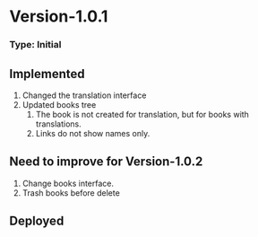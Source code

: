 # Version-1.0.1
### Type: Initial

## Implemented
1. Changed the translation interface
2. Updated books tree
    1. The book is not created for translation, but for books with translations.
    2. Links do not show names only.

## Need to improve for Version-1.0.2
1. Change books interface.
2. Trash books before delete

## Deployed
<!-- 19.03.2023 -->